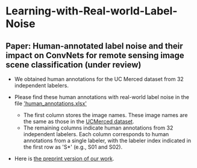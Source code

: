 # Learning-with-Real-world-Label-Noise
## Paper: Human-annotated label noise and their impact on ConvNets for remote sensing image scene classification (under review)

* We obtained human annotations for the UC Merced dataset from 32 independent labelers. 
* Please find these human annotations with real-world label noise in the file ['human_annotations.xlsx'](https://github.com/LK-Peng/Learning-with-Real-world-Label-Noise/blob/main/human_annotations.xlsx)

    * The first column stores the image names. These image names are the same as those in the [UCMerced dataset](http://weegee.vision.ucmerced.edu/datasets/landuse.html).
    * The remaining columns indicate human annotations from 32 independent labelers. Each column corresponds to human annotations from a single labeler, with the labeler index indicated in the first row as 'S*' (e.g., S01 and S02).

* Here is [the preprint version of our work](https://arxiv.org/abs/2305.12106).
